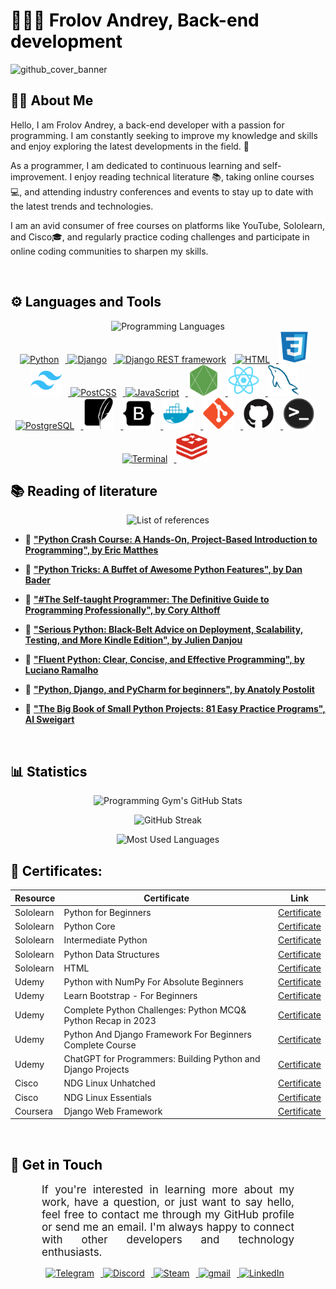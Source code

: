 <h1 style="color: #000000;"> 👨🏻‍💻 Frolov Andrey, Back-end development</h1>

![github_cover_banner](https://www.freecodecamp.org/news/content/images/2020/02/DjangoRocket.gif)

<h2 style="color: #000000">🙋‍♂️ About Me</h2>

<p align="center" style="text-align: justify; margin: 0 50px; font-size: 17px;">

Hello, I am Frolov Andrey, a back-end developer with a passion for programming. I am constantly seeking to improve my knowledge and skills and enjoy exploring the latest developments in the field. 🚀

As a programmer, I am dedicated to continuous learning and self-improvement. I enjoy reading technical literature 📚, taking online courses 💻, and attending industry conferences and events to stay up to date with the latest trends and technologies.

I am an avid consumer of free courses on platforms like YouTube, Sololearn, and Cisco🎓, and regularly practice coding challenges and participate in online coding communities to sharpen my skills.

</p>
<br>

<!-- Languages and Tools -->
<h2 style="color: #000000">⚙️ Languages and Tools</h2>
<div align="center" style="display:block;">
    <img width="400px" alt="Programming Languages" src="https://onepatch.com/wp-content/uploads/2022/03/WEB_BACK_END_DEV.gif"/></div>

<!-- Icons Resources -->
<div align="center">

  <a href="https://www.python.org/" target="_blank" rel="noreferrer">
      <img  alt="Python" height="50px" style="padding-right:10px;" src="https://cdn.jsdelivr.net/gh/devicons/devicon/icons/python/python-original.svg"/>
  </a>

  <a href="https://www.djangoproject.com/" target="_blank" rel="noreferrer">
      <img  alt="Django" height="50px" style="padding-right:10px;"src="https://cdn.jsdelivr.net/gh/devicons/devicon/icons/django/django-plain.svg"/>

  <a href="https://www.django-rest-framework.org/" target="_blank" rel="noreferrer">
      <img  alt="Django REST framework" height="50px" style="padding-right:10px;"src="https://www.django-rest-framework.org/img/logo.png"/>

  <a href="https://html.com/" target="_blank" rel="noreferrer">
      <img  alt="HTML" height="50px" style="padding-right:10px;" src="https://cdn.jsdelivr.net/gh/devicons/devicon/icons/html5/html5-original.svg"/>
  </a>

  <a href="https://www.w3.org/Style/CSS/" target="_blank" rel="noreferrer">
      <img  alt="HTML" height="50px" style="padding-right:10px;" src="https://raw.githubusercontent.com/devicons/devicon/1119b9f84c0290e0f0b38982099a2bd027a48bf1/icons/css3/css3-original.svg"/>
  </a>

  <a href="https://tailwindcss.com/" target="_blank" rel="noreferrer">
      <img  alt="Tailwind CSS" height="50px" style="padding-right:10px;" src="https://raw.githubusercontent.com/devicons/devicon/1119b9f84c0290e0f0b38982099a2bd027a48bf1/icons/tailwindcss/tailwindcss-plain.svg"/>
  </a>

  <a href="PostCSS" target="_blank" rel="noreferrer">
      <img  alt="PostCSS" height="50px" style="padding-right:10px;" src="https://postcss.org/assets/postcss-rBJUTTlj.svg"/>
  </a>

  <a href="https://www.javascript.com/" target="_blank" rel="noreferrer">
      <img  alt="JavaScript" height="50px" style="padding-right:10px;" src="https://cdn.jsdelivr.net/gh/devicons/devicon/icons/javascript/javascript-plain.svg"/>
  </a>

  <a href="https://nodejs.org/en" target="_blank" rel="noreferrer">
      <img  alt="Node.js" height="50px" style="padding-right:10px;" src="https://raw.githubusercontent.com/devicons/devicon/1119b9f84c0290e0f0b38982099a2bd027a48bf1/icons/nodejs/nodejs-plain.svg"/>
  </a>

  <a href="https://react.dev/" target="_blank" rel="noreferrer">
      <img  alt="React" height="50px" style="padding-right:10px;" src="https://raw.githubusercontent.com/devicons/devicon/1119b9f84c0290e0f0b38982099a2bd027a48bf1/icons/react/react-original.svg"/>
  </a>

  <a href="https://www.mysql.com/" target="_blank" rel="noreferrer">
      <img  alt="SQL" height="50px" style="padding-right:10px;"src="https://raw.githubusercontent.com/devicons/devicon/1119b9f84c0290e0f0b38982099a2bd027a48bf1/icons/mysql/mysql-plain.svg"/>
  </a>

  <a href="https://www.postgresql.org/" target="_blank" rel="noreferrer">
      <img  alt="PostgreSQL" height="50px" style="padding-right:10px;"src="https://upload.wikimedia.org/wikipedia/commons/2/29/Postgresql_elephant.svg"/>
  </a>

  <a href="https://www.sqlite.org/index.html" target="_blank" rel="noreferrer">
      <img  alt="SQL" height="50px" style="padding-right:10px;"src="https://raw.githubusercontent.com/devicons/devicon/1119b9f84c0290e0f0b38982099a2bd027a48bf1/icons/sqlite/sqlite-plain.svg"/>
  </a>

  <a href="https://getbootstrap.com/" target="_blank" rel="noreferrer">
      <img  alt="SQL" height="50px" style="padding-right:10px;"src="https://raw.githubusercontent.com/devicons/devicon/1119b9f84c0290e0f0b38982099a2bd027a48bf1/icons/bootstrap/bootstrap-plain.svg"/>
  </a>

  <a href="https://docs.docker.com/" target="_blank" rel="noreferrer">
      <img  alt="SQL" height="50px" style="padding-right:10px;"src="https://raw.githubusercontent.com/devicons/devicon/1119b9f84c0290e0f0b38982099a2bd027a48bf1/icons/docker/docker-plain.svg"/>
  </a>

  <a href="https://git-scm.com/" target="_blank" rel="noreferrer">
      <img  alt="SQL" height="50px" style="padding-right:10px;"src="https://raw.githubusercontent.com/devicons/devicon/1119b9f84c0290e0f0b38982099a2bd027a48bf1/icons/git/git-plain.svg"/>
  </a>

  <a href="https://github.com/" target="_blank" rel="noreferrer">
      <img  alt="SQL" height="50px" style="padding-right:10px;"src="https://raw.githubusercontent.com/devicons/devicon/1119b9f84c0290e0f0b38982099a2bd027a48bf1/icons/github/github-original.svg"/>
  </a>

  <a href="https://learn.microsoft.com/en-us/windows-server/administration/windows-commands/cmd" target="_blank" rel="noreferrer">
      <img  alt="Terminal" height="50px" style="padding-right:10px;" src="https://raw.githubusercontent.com/github/explore/80688e429a7d4ef2fca1e82350fe8e3517d3494d/topics/terminal/terminal.png"/>
  </a>

  <a href="https://docs.celeryq.dev/en/stable/" target="_blank" rel="noreferrer">
      <img  alt="Terminal" height="50px" style="padding-right:10px;" src="https://docs.celeryq.dev/en/stable/_static/celery_512.png"/>
  </a>

  <a href="https://redis.io/" target="_blank" rel="noreferrer">
      <img  alt="Terminal" height="50px" style="padding-right:10px;" src="https://raw.githubusercontent.com/devicons/devicon/1119b9f84c0290e0f0b38982099a2bd027a48bf1/icons/redis/redis-plain.svg"/>
  </a>

</div>

<!-- Literature -->
<h2 style="color: #000000">📚 Reading of literature</h2>
<div align="center" style="display:block;">
    <img width="200px" alt="List of references" src="https://media.baamboozle.com/uploads/images/111201/1653949969_72727_gif-url.gif"/></div>

- 📔 **["Python Crash Course: A Hands-On, Project-Based Introduction to Programming", by Eric Matthes](http://surl.li/jimbs)**

- 📘 **["Python Tricks: A Buffet of Awesome Python Features", by Dan Bader](http://surl.li/jimbu)**

- 📓 **["#The Self-taught Programmer: The Definitive Guide to Programming Professionally", by Cory Althoff](http://surl.li/jimbx)**

- 📗 **["Serious Python: Black-Belt Advice on Deployment, Scalability, Testing, and More Kindle Edition", by Julien Danjou](http://surl.li/jimca)**

- 📕 **["Fluent Python: Clear, Concise, and Effective Programming", by Luciano Ramalho](http://surl.li/jimcg)**

- 📙 **["Python, Django, and PyCharm for beginners", by Anatoly Postolit](http://surl.li/jimch)**

- 📙 **["The Big Book of Small Python Projects: 81 Easy Practice Programs", Al Sweigart](http://surl.li/olrgp)**

</div>
<br>

<!-- Statistics -->
<h2 style="color: #000000">📊 Statistics</h2>

<div class="stats" align="center">

![Programming Gym's GitHub Stats](https://github-readme-stats.vercel.app/api?username=Frolov-Andrey2405&hide=stars&count_private=true&show_icons=true&theme=algolia&border_radius=20)

![GitHub Streak](https://streak-stats.demolab.com?user=Frolov-Andrey2405&count_private=true&theme=algolia&border_radius=20)

![Most Used Languages](https://github-readme-stats.vercel.app/api/top-langs/?username=Frolov-Andrey2405&layout=compact&show_icons=true&theme=algolia&border_radius=20)

</div>
<!--  End Stats Cards -->

<!-- Certificates -->
<h2 style="color: #000000">🏅 Certificates:</h2>

| Resource  | Certificate                                                  | Link                                                                                                                        |
| --------- | ------------------------------------------------------------ | --------------------------------------------------------------------------------------------------------------------------- |
| Sololearn | Python for Beginners                                         | [Certificate](https://www.sololearn.com/Certificate/CT-URY19Q66/png)                                                        |
| Sololearn | Python Core                                                  | [Certificate](https://www.sololearn.com/Certificate/CT-X4VJGTPN/png)                                                        |
| Sololearn | Intermediate Python                                          | [Certificate](https://www.sololearn.com/Certificate/CT-MATBIWOE/png)                                                        |
| Sololearn | Python Data Structures                                       | [Certificate](https://www.sololearn.com/certificates/course/en/12466478/1159/landscape/png)                                 |
| Sololearn | HTML                                                         | [Certificate](https://www.sololearn.com/Certificate/CT-SPCQUBAP/png)                                                        |
| Udemy     | Python with NumPy For Absolute Beginners                     | [Certificate](https://udemy-certificate.s3.amazonaws.com/pdf/UC-7abb4c06-a089-4d49-96b5-0d58a7d45594.pdf)                   |
| Udemy     | Learn Bootstrap - For Beginners                              | [Certificate](https://udemy-certificate.s3.amazonaws.com/image/UC-c1a32d88-871d-4a7a-9789-cc52fc068148.jpg?v=1684308596000) |
| Udemy     | Complete Python Challenges: Python MCQ& Python Recap in 2023 | [Certificate](https://udemy-certificate.s3.amazonaws.com/image/UC-0db71013-035f-46ed-873d-93c0c71e26b9.jpg?v=1681664497000) |
| Udemy     | Python And Django Framework For Beginners Complete Course    | [Certificate](https://udemy-certificate.s3.amazonaws.com/image/UC-a3950f7f-ff84-4499-9ce8-4ce751fd5540.jpg?v=1684311860000) |
| Udemy     | ChatGPT for Programmers: Building Python and Django Projects | [Certificate](https://udemy-certificate.s3.amazonaws.com/image/UC-ae1cd0b4-c785-4ed2-8fcb-ea29560febb7.jpg?v=1684960663000) |
| Cisco     | NDG Linux Unhatched                                          | [Certificate](https://i.ibb.co/Dz6Cp5q/Andrey-Frolov-391-certificate.png)                                                   |
| Cisco     | NDG Linux Essentials                                         | [Certificate](https://i.ibb.co/Nnh8gCx/Andrey-Frolov-391-certificate-1.png)                                                 |
| Coursera  | Django Web Framework                                         | [Certificate](https://i.ibb.co/FK5NDDZ/Coursera-BS3-VBSL59-QVR-1.png)                                                       |

<br />

<!-- Certificates -->
<h2 style="color: #000000">📨 Get in Touch</h2>

<p align:"center" style="text-align: justify; margin: 0 50px; font-size: 17px;" >
    If you're interested in learning more about my work, have a question, or just want to say hello, feel free to contact me through my GitHub profile or send me an email. I'm always happy to connect with other developers and technology enthusiasts.
<br>

<!-- Begin Footer -->
<div class="footer" align="center" style="margin:15px;">
    <a href="https://t.me/FrolovAndrey24" target="_blank">
        <img  style="margin:0 10px 10px 0;" src="https://upload.wikimedia.org/wikipedia/commons/8/82/Telegram_logo.svg" alt="Telegram" width="40px"/>
    </a>
    <a href="https://discordapp.com/users/720222296777687171/" target="_blank">
        <img style="margin:0 10px 10px 0;" src="https://www.svgrepo.com/show/353655/discord-icon.svg" alt="Discord" width="40px"/>
    </a>
    <a href="https://steamcommunity.com/id/Bender_Rodriguez24/" target="_blank">
        <img style="margin:0 10px 10px 0;" src="https://upload.wikimedia.org/wikipedia/commons/8/83/Steam_icon_logo.svg" alt="Steam" width="40px"/>
    </a>
    <a href="mailto:frolov.andrey2405@gmail.com" target="_blank">
        <img style="margin:0 10px 10px 0;" src="https://upload.wikimedia.org/wikipedia/commons/7/7e/Gmail_icon_%282020%29.svg" alt="gmail" width="40px"/>
    </a>
        <a href="https://www.linkedin.com/in/andrey-frolov-924343280/" target="_blank">
        <img style="margin:0 10px 10px 0;" src="https://upload.wikimedia.org/wikipedia/commons/c/c9/Linkedin.svg" alt="LinkedIn" width="40px"/>
    </a>
</div>
